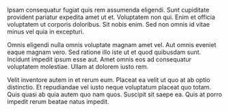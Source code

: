 Ipsam consequatur fugiat quis rem assumenda eligendi. Sunt cupiditate provident pariatur expedita amet ut et. Voluptatem non qui. Enim et officia voluptatem ut corporis doloribus. Sit nobis enim. Sed non omnis id vitae minus vel quia in excepturi.
 Omnis eligendi nulla omnis voluptate magnam amet vel. Aut omnis eveniet eaque magnam vero. Sed ratione illo iste ut et quod quibusdam sunt. Incidunt impedit ipsum esse aut. Amet omnis eos ad consequatur voluptatem molestiae. Ullam at dolorem iusto rem.
 Velit inventore autem in et rerum eum. Placeat ea velit ut quo at ab optio distinctio. Et repudiandae vel iusto neque voluptatum placeat quo totam. Quis quasi ab quia autem quo nam quos. Suscipit sit saepe ea. Quis at porro impedit rerum beatae natus impedit.